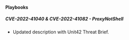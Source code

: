 
#### Playbooks
##### CVE-2022-41040 & CVE-2022-41082 - ProxyNotShell
- Updated description with Unit42 Threat Brief.
